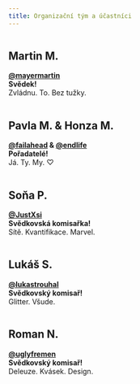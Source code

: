 ```yaml
---
title: Organizační tým a účastníci
---
```

<div>
	<img src="martin.png" alt="">
	<h2>Martin M.</h2>
	<p>
		<b><a href="https://www.twitter.com/mayermartin">@mayermartin</a></b><br>
		<b>Svědek!</b><br>
		Zvládnu. To. Bez tužky.
	</p>
</div>
<div>
	<img src="my.png" alt="">
	<h2>Pavla M. & Honza M.</h2>
	<p>
		<b><a href="https://www.twitter.com/failahead">@failahead</a> &amp; <a href="https://www.twitter.com/endlife">@endlife</a></b><br>
		<b>Pořadatelé!</b><br>
		Já. Ty. My. ♡
	</p>
</div>
<div>
	<img src="sona.png" alt="">
	<h2>Soňa P.</h2>
	<p>
		<b><a href="https://www.twitter.com/JustXsi">@JustXsi</a></b><br>
		<b>Svědkovská komisařka!</b><br>
		Sítě. Kvantifikace. Marvel.
	</p>
</div>
<div>
	<img src="lukas.png" alt="">
	<h2>Lukáš S.</h2>
	<p>
		<b><a href="https://www.twitter.com/lukastrouhal">@lukastrouhal</a></b><br>
		<b>Svědkovský komisař!</b><br>
		Glitter. Všude.
	</p>
</div>
<div>
	<img src="roman.png" alt="">
	<h2>Roman N.</h2>
	<p>
		<b><a href="https://www.twitter.com/uglyfremen">@uglyfremen</a></b><br>
		<b>Svědkovský komisař!</b><br>
		Deleuze. Kvásek. Design.
	</p>
</div>
